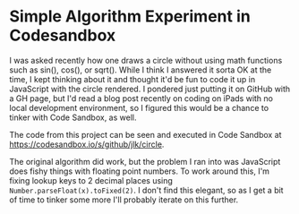 # Simple Algorithm Experiment in Codesandbox

I was asked recently how one draws a circle without using math functions such as sin(), cos(), or sqrt(). While I think I answered it sorta OK at the time, I kept thinking about it and thought it'd be fun to code it up in JavaScript with the circle rendered. I pondered just putting it on GitHub with a GH page, but I'd read a blog post recently on coding on iPads with no local development environment, so I figured this would be a chance to tinker with Code Sandbox, as well.

The code from this project can be seen and executed in Code Sandbox at https://codesandbox.io/s/github/jlk/circle.

The original algorithm did work, but the problem I ran into was JavaScript does fishy things with floating point numbers. To work around this, I'm fixing lookup keys to 2 decimal places using `Number.parseFloat(x).toFixed(2)`. I don't find this elegant, so as I get a bit of time to tinker some more I'll probably iterate on this further.
